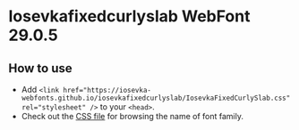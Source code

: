 # Iosevkafixedcurlyslab WebFont 29.0.5

## How to use

- Add `<link href="https://iosevka-webfonts.github.io/iosevkafixedcurlyslab/IosevkaFixedCurlySlab.css" rel="stylesheet" />` to your `<head>`.
- Check out the [CSS file](./IosevkaFixedCurlySlab.css) for browsing the name of font family.
